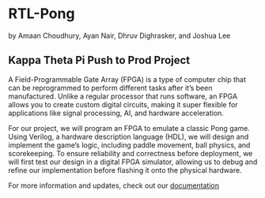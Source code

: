 # RTL-Pong
by Amaan Choudhury, Ayan Nair, Dhruv Dighrasker, and Joshua Lee
## Kappa Theta Pi Push to Prod Project
A Field-Programmable Gate Array (FPGA) is a type of computer chip that can be reprogrammed to perform different tasks after it’s been manufactured. Unlike a regular processor that runs software, an FPGA allows you to create custom digital circuits, making it super flexible for applications like signal processing, AI, and hardware acceleration.

For our project, we will program an FPGA to emulate a classic Pong game. Using Verilog, a hardware description language (HDL), we will design and implement the game’s logic, including paddle movement, ball physics, and scorekeeping. To ensure reliability and correctness before deployment, we will first test our design in a digital FPGA simulator, allowing us to debug and refine our implementation before flashing it onto the physical hardware. 

For more information and updates, check out our [documentation](https://docs.google.com/document/d/1ic6JtI0alcl9z2rMdl0Fv3rhaspUChMmkEDM2Lqb-Hc/edit?usp=sharing)
